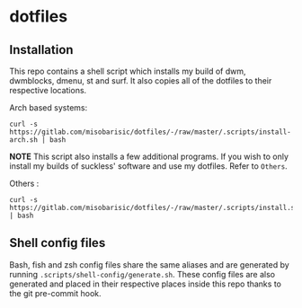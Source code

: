 # dotfiles

## Installation
This repo contains a shell script which installs my build of dwm, dwmblocks, dmenu, st and surf. It also copies all of the dotfiles to their respective locations. 

Arch based systems:
```
curl -s https://gitlab.com/misobarisic/dotfiles/-/raw/master/.scripts/install-arch.sh | bash
```
**NOTE** This script also installs a few additional programs. If you wish to only install my builds of suckless' software and use my dotfiles. Refer to `Others`.


Others :
```
curl -s https://gitlab.com/misobarisic/dotfiles/-/raw/master/.scripts/install.sh | bash
```

## Shell config files
Bash, fish and zsh config files share the same aliases and are generated by running `.scripts/shell-config/generate.sh`.
These config files are also generated and placed in their respective places inside this repo thanks to the git pre-commit hook.
